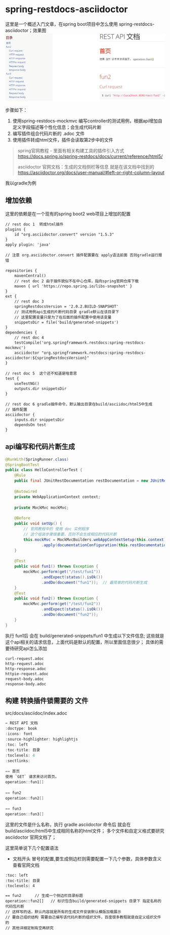 # spring-restdocs-asciidoctor


这里是一个概述入门文章，在spring boot项目中怎么使用 spring-restdocs-asciidoctor；效果图
![](/assets/image/spring/spring_restdocs_asciidoctor/snipaste_20180719_111106.png)

步骤如下：

1. 使用spring-restdocs-mockmvc 编写controller的测试用例，根据api增加自定义字段描述等个性化信息；会生成代码片断
2. 编写插件组合代码片断的 .adoc 文件
3. 使用插件转成html文件，插件会读取第2步中的文件


> spring官网教程 - 里面有相关构建工具的插件引入方式
> https://docs.spring.io/spring-restdocs/docs/current/reference/html5/
>
> asciidoctor 官网文档：生成的文档侧栏等信息 就是在该文档中找到的
> https://asciidoctor.org/docs/user-manual/#left-or-right-column-layout

我以gradle为例

## 增加依赖

这里的依赖是在一个现有的spring boot2 web项目上增加的配置
```
// rest doc 1  转成html插件
plugins {
    id "org.asciidoctor.convert" version "1.5.3"
}
apply plugin: 'java'

// 注意 org.asciidoctor.convert 插件配置要在 apply语法前面 否则gradle运行报错

repositories {
    mavenCentral()
    // rest doc 2 由于插件貌似不在中心仓库，指向spring官网仓库下载
    maven { url 'https://repo.spring.io/libs-snapshot' }
}
ext {
    // rest doc 3
    springRestdocsVersion = '2.0.2.BUILD-SNAPSHOT'
    // 测试用例api生成的片断代码目录 gradle默认在该目录下
    // 这里配置变量只是为了在后面的插件配置中使用该变量
    snippetsDir = file('build/generated-snippets')
}
dependencies {
    // rest doc 4
    testCompile('org.springframework.restdocs:spring-restdocs-mockmvc')
    asciidoctor "org.springframework.restdocs:spring-restdocs-asciidoctor:${springRestdocsVersion}"
}

// rest doc 5  这个还不知道是啥意思
test {
    useTestNG()
    outputs.dir snippetsDir
}

// rest doc 6 gradle插件命令，默认输出目录在build/asciidoc/html5中生成
// 插件配置
asciidoctor {
    inputs.dir snippetsDir
    dependsOn test
}
```

## api编写和代码片断生成
```java
@RunWith(SpringRunner.class)
@SpringBootTest
public class HelloControllerTest {
    @Rule
    public final JUnitRestDocumentation restDocumentation = new JUnitRestDocumentation();
    
    @Autowired
    private WebApplicationContext context;

    private MockMvc mockMvc;

    @Before
    public void setUp() {
        // 官网教程中的 使用 doc 实例程序
        // 这个组装步骤很重要，否则不会生成相应的代码片断
        this.mockMvc = MockMvcBuilders.webAppContextSetup(this.context)
                .apply(documentationConfiguration(this.restDocumentation)).build();
    }
    
    @Test
    public void fun1() throws Exception {
        mockMvc.perform(get("/test/fun1"))
                .andExpect(status().isOk())
                .andDo(document("fun1"));  // 最简单的代码片断生成
    }
    @Test
    public void fun2() throws Exception {
        mockMvc.perform(get("/test/fun2"))
                .andExpect(status().isOk())
                .andDo(document("fun2"));
    }
}
```

执行 fun1后 会在  build/generated-snippets/fun1 中生成以下文件信息; 这些就是这个api相关的请求信息，上面代码是默认的配置，所以里面信息很少； 具体的需要待研究api怎么添加

```
curl-request.adoc
http-request.adoc
http-response.adoc
httpie-request.adoc
request-body.adoc
response-body.adoc
```

## 构建 转换插件锁需要的 文件
src/docs/asciidoc/index.adoc

```java
= REST API 文档
:doctype: book
:icons: font
:source-highlighter: highlightjs
:toc: left
:toc-title: 目录
:toclevels: 4
:sectlinks:

== 首页
使用 `GET` 请求来访问首页。
operation::fun1[]

== fun2
operation::fun2[]

== fun3
operation::fun3[]
```

这里的文件是什么名称，执行 gradle asciidoctor 命令后 就会在build/asciidoc/html5中生成相同名称的html文件； 多个文件和自定义格式要研究 asciidoctor 官网文档了；

这里简单说下几个配置语法

* 文档开头 冒号的配置,要生成侧边栏则需要配置一下几个参数，具体参数含义查看官网文档
```
:toc: left
:toc-title: 目录
:toclevels: 4
```
```
== fun2      // 生成一个侧边栏目录标题
operation::fun2[]   // 标识包含build/generated-snippets 目录下 指定名称的 代码包片断
// 这样写的话，默认内容就是所有的生成文件安装默认模版加载展示
// 要自己组织结构 需要自己编写该代码片断的组织文件，百度很多教程就是自定义组织文件的
// 其他详细定制有空再研究
```
